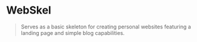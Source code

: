 # WebSkel

> Serves as a basic skeleton for creating personal websites featuring a landing page and simple blog capabilities.


